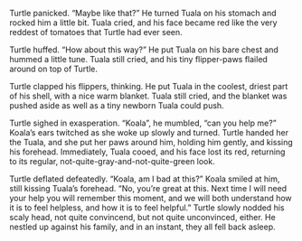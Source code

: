 Turtle panicked. “Maybe like that?” He turned Tuala on his stomach and rocked
him a little bit. Tuala cried, and his face became red like the very reddest
of tomatoes that Turtle had ever seen.

Turtle huffed. “How about this way?” He put Tuala on his bare chest and hummed
a little tune. Tuala still cried, and his tiny flipper-paws flailed around on
top of Turtle.

Turtle clapped his flippers, thinking. He put Tuala in the coolest, driest part
of his shell, with a nice warm blanket. Tuala still cried, and the blanket was
pushed aside as well as a tiny newborn Tuala could push.

Turtle sighed in exasperation. “Koala”, he mumbled, “can you help me?” Koala’s
ears twitched as she woke up slowly and turned. Turtle handed her the Tuala, and
she put her paws around him, holding him gently, and kissing his forehead.
Immediately, Tuala cooed, and his face lost its red, returning to its regular,
not-quite-gray-and-not-quite-green look.

Turtle deflated defeatedly. “Koala, am I bad at this?” Koala smiled at him,
still kissing Tuala’s forehead. “No, you’re great at this. Next time I will
need your help you will remember this moment, and we will both understand how
it is to feel helpless, and how it is to feel helpful.” Turtle slowly nodded
his scaly head, not quite convincend, but not quite unconvinced, either. He
nestled up against his family, and in an instant, they all fell back asleep.

